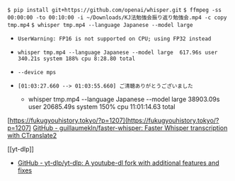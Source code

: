 

`$ pip install git+https://github.com/openai/whisper.git`
`$ ffmpeg -ss 00:00:00 -to 00:10:00 -i ~/Downloads/KJ法勉強会振り返り勉強会.mp4 -c copy tmp.mp4`
`$ whisper tmp.mp4 --language Japanese --model large`
- `UserWarning: FP16 is not supported on CPU; using FP32 instead`
- `whisper tmp.mp4 --language Japanese --model large  617.96s user 340.21s system 188% cpu 8:28.80 total`
- `--device mps`

- `[01:03:27.660 --> 01:03:55.660] ご清聴ありがとうございました`
    - whisper tmp.mp4 --language Japanese --model large  38903.09s user 20685.49s system 150% cpu 11:01:14.63 total


[https://fukugyouhistory.tokyo/?p=1207](https://fukugyouhistory.tokyo/?p=1207)
[GitHub - guillaumekln/faster-whisper: Faster Whisper transcription with CTranslate2](https://github.com/guillaumekln/faster-whisper)


[[yt-dlp]]
- [GitHub - yt-dlp/yt-dlp: A youtube-dl fork with additional features and fixes](https://github.com/yt-dlp/yt-dlp)

